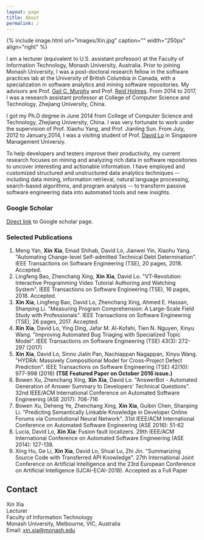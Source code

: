 ```yaml
---
layout: page
title: About 
permalink: /
---
```


{% include image.html url="images/Xin.jpg" caption="" width="250px"   align="right" %}

I am  a lecturer (equivalent to U.S. assistant professor) at the Faculty of Information Technology, Monash University, Australia. Prior to joining Monash University, I was a post-doctoral research fellow in the software practices lab at the University of British Columbia in Canada,  with a specialization in software analytics and mining software repositories. My advisors are Prof. [Gail C. Murphy] and Prof. [Reid Holmes]. From 2014 to 2017, I was a research assistant professor at College of Computer Science and Technology, Zhejiang University, China.  

I got my Ph.D degree in June 2014 from College of Computer Science and Technology,  Zhejiang University, China.  I was very fortunate to work under the supervision of  Prof. Xiaohu Yang, and Prof. Jianling Sun. From July, 2012 to January,2014, I was a visiting student of Prof. [David Lo] in Singapore Management Universiy. 


To help developers and testers improve their productivity, my current research focuses on mining and analyzing
rich data in software repositories to uncover interesting and actionable information. I have employed and customized structured and unstructured data analytics techniques -- including data mining, information retrieval,
natural language processing, search-based algorithms, and program analysis -- to transform passive software
engineering data into automated tools and new insights.

### Google Scholar
[Direct link] to Google scholar page.

[Direct link]: https://scholar.google.com/citations?user=XSZRxOEAAAAJ


### Selected Publications
1. Meng Yan, <strong>Xin Xia</strong>, Emad Shihab, David Lo, Jianwei Yin, Xiaohu Yang. "Automating Change-level Self-admitted Technical Debt Determination". IEEE Transactions on Software Engineering (TSE), 20 pages, 2018.  Accepted. <br />
2. Lingfeng Bao, Zhenchang Xing, <strong>Xin Xia</strong>, David Lo. "VT-Revolution: Interactive Programming Video Tutorial Authoring and Watching System".   IEEE Transactions on Software Engineering (TSE), 16 pages, 2018.   Accepted. <br />
3. <strong>Xin Xia</strong>, Lingfeng Bao, David Lo, Zhenchang Xing, Ahmed E. Hassan, Shanping Li. "Measuring Program Comprehension: A Large-Scale Field Study with Professionals".  IEEE Transactions on Software Engineering (TSE), 26 pages, 2017.  Accepted.    <br />
4. <strong>Xin Xia</strong>, David Lo, Ying Ding, Jafar M. Al-Kofahi, Tien N. Nguyen, Xinyu Wang. "Improving Automated Bug Triaging with Specialized Topic Model".  IEEE Transactions on Software Engineering (TSE) 43(3): 272-297 (2017)  <br />
5. <strong>Xin Xia</strong>, David Lo, Sinno Jialin Pan,  Nachiappan Nagappan, Xinyu Wang. "HYDRA: Massively Compositional Model for Cross-Project Defect Prediction".  IEEE Transactions on Software Engineering (TSE) 42(10): 977-998 (2016)
 <strong>(TSE Featured Paper on October 2016 issue.)</strong>     <br />
6. Bowen Xu, Zhenchang Xing, <strong>Xin Xia</strong>, David Lo. "AnswerBot - Automated Generation of Answer Summary to Developers' Technical Questions". 32nd IEEE/ACM International Conference on Automated Software Engineering (ASE 2017): 706-716  <br />
7. Bowen Xu, Deheng Ye, Zhenchang Xing, <strong>Xin Xia</strong>, Guibin Chen, Shanping Li. "Predicting Semantically Linkable Knowledge in Developer Online Forums via Convolutional Neural Network".  31st IEEE/ACM International Conference on Automated Software Engineering (ASE 2016): 51-62   <br />
8.  Lucia, David Lo, <strong>Xin Xia</strong>: Fusion fault localizers. 29th IEEE/ACM International Conference on Automated Software Engineering (ASE 2014): 127-138.  <br />
9. Xing Hu, Ge Li, <strong>Xin Xia</strong>,  David Lo, Shuai Lu,  Zhi Jin. "Summarizing Source Code with Transferred API Knowledge". 27th International Joint Conference on Artificial Intelligence and the 23rd European Conference on Artificial Intelligence (IJCAI-ECAI-2018). Accepted as a Full Paper <br />

 
 
## Contact

Xin Xia <br />
Lecturer<br />
Faculty of Information Technology <br />
Monash University, Melbourne, VIC, Australia <br />
Email: [xin.xia@monash.edu]

[Gail C. Murphy]: https://blogs.ubc.ca/gailcmurphy/
[Reid Holmes]: https://www.cs.ubc.ca/~rtholmes/index.html
[David Lo]: http://www.mysmu.edu/faculty/davidlo/
[xin.xia@monash.edu]: mailto:xin.xia@monash.edu


